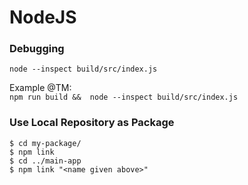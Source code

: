 # NodeJS

### Debugging

`node --inspect build/src/index.js`

Example @TM:   
`npm run build &&  node --inspect build/src/index.js`

### Use Local Repository as Package

```text
$ cd my-package/
$ npm link
$ cd ../main-app
$ npm link "<name given above>"
```

